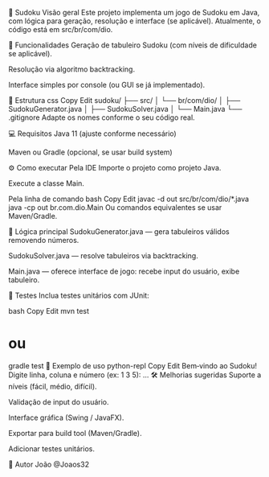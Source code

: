 🧩 Sudoku
Visão geral
Este projeto implementa um jogo de Sudoku em Java, com lógica para geração, resolução e interface (se aplicável). Atualmente, o código está em src/br/com/dio.

🚀 Funcionalidades
Geração de tabuleiro Sudoku (com níveis de dificuldade se aplicável).

Resolução via algoritmo backtracking.

Interface simples por console (ou GUI se já implementado).

📁 Estrutura
css
Copy
Edit
sudoku/
├── src/
│   └── br/com/dio/
│       ├── SudokuGenerator.java
│       ├── SudokuSolver.java
│       └── Main.java
└── .gitignore
Adapte os nomes conforme o seu código real.

💻 Requisitos
Java 11 (ajuste conforme necessário)

Maven ou Gradle (opcional, se usar build system)

⚙️ Como executar
Pela IDE
Importe o projeto como projeto Java.

Execute a classe Main.

Pela linha de comando
bash
Copy
Edit
javac -d out src/br/com/dio/*.java
java -cp out br.com.dio.Main
Ou comandos equivalentes se usar Maven/Gradle.

🧠 Lógica principal
SudokuGenerator.java — gera tabuleiros válidos removendo números.

SudokuSolver.java — resolve tabuleiros via backtracking.

Main.java — oferece interface de jogo: recebe input do usuário, exibe tabuleiro.

🧪 Testes
Inclua testes unitários com JUnit:

bash
Copy
Edit
mvn test
# ou
gradle test
📝 Exemplo de uso
python-repl
Copy
Edit
Bem‑vindo ao Sudoku!
Digite linha, coluna e número (ex: 1 3 5):
...
🛠️ Melhorias sugeridas
Suporte a níveis (fácil, médio, difícil).

Validação de input do usuário.

Interface gráfica (Swing / JavaFX).

Exportar para build tool (Maven/Gradle).

Adicionar testes unitários.

👤 Autor
João @Joaos32